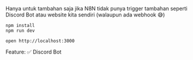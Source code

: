 Hanya untuk tambahan saja jika N8N tidak punya trigger tambahan seperti Discord Bot atau website kita sendiri (walaupun ada webhook 😅)
```
npm install
npm run dev
```

```
open http://localhost:3000
```

Feature:
✅ Discord Bot

